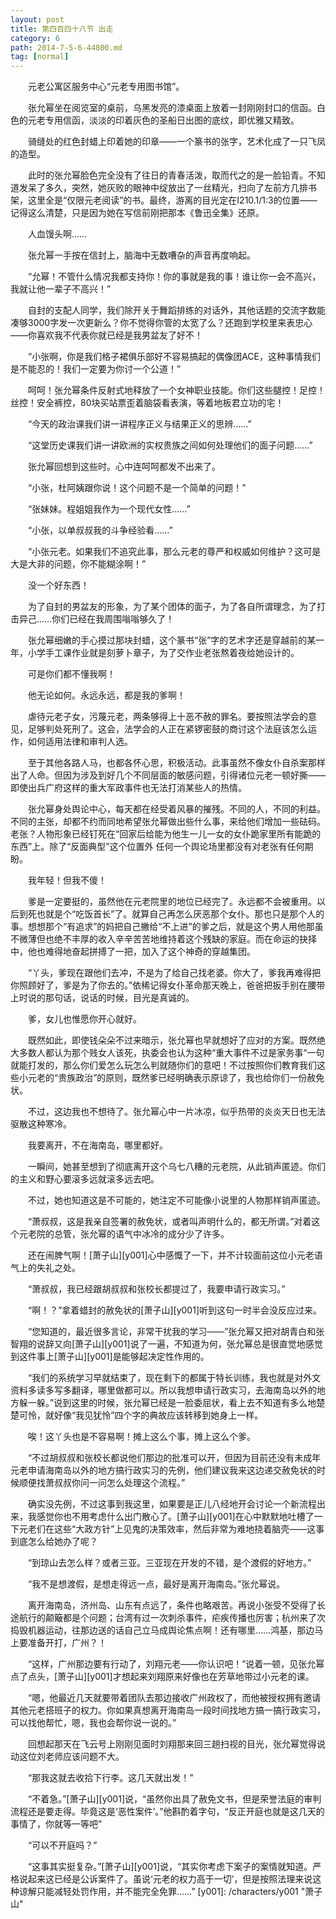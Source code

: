 ```yaml
---
layout: post
title: 第四百四十八节 出走
category: 6
path: 2014-7-5-6-44800.md
tag: [normal]
---
```


　　元老公寓区服务中心“元老专用图书馆”。

　　张允幂坐在阅览室的桌前，乌黑发亮的漆桌面上放着一封刚刚封口的信函。白色的元老专用信函，淡淡的印着灰色的圣船日出图的底纹，即优雅又精致。

　　骑缝处的红色封蜡上印着她的印章――一个篆书的张字，艺术化成了一只飞凤的造型。

　　此时的张允幂脸色完全没有了往日的青春活泼，取而代之的是一脸铅青。不知道发呆了多久，突然，她灰败的眼神中绽放出了一丝精光，扫向了左前方几排书架，这里全是“仅限元老阅读”的书。最终，游离的目光定在I210.1/1:3的位置――记得这么清楚，只是因为她在写信前刚把那本《鲁迅全集》还原。

　　人血馒头啊……

　　张允幂一手按在信封上，脑海中无数嘈杂的声音再度响起。

　　“允幂！不管什么情况我都支持你！你的事就是我的事！谁让你一会不高兴，我就让他一辈子不高兴！”

　　自封的支配人同学，我们除开关于舞蹈排练的对话外，其他话题的交流字数能凑够3000字发一次更新么？你不觉得你管的太宽了么？还跑到学校里来表忠心――你喜欢我不代表你就已经是我男盆友了好不！

　　“小张啊，你是我们格子裙俱乐部好不容易搞起的偶像团ACE，这种事情我们是不能忍的！我们一定要为你讨一个公道！”

　　呵呵！张允幂条件反射式地释放了一个女神职业技能。你们这些腿控！足控！丝控！安全裤控，80块买站票歪着脑袋看表演，等着地板君立功的宅！

　　“今天的政治课我们讲一讲程序正义与结果正义的思辨……”

　　“这堂历史课我们讲一讲欧洲的实权贵族之间如何处理他们的面子问题……”

　　张允幂回想到这些时。心中连呵呵都发不出来了。

　　“小张，杜阿姨跟你说！这个问题不是一个简单的问题！”

　　“张妹妹。程姐姐我作为一个现代女性……”

　　“小张，以单叔叔我的斗争经验看……”

　　“小张元老。如果我们不追究此事，那么元老的尊严和权威如何维护？这可是大是大非的问题，你不能糊涂啊！”

　　没一个好东西！

　　为了自封的男盆友的形象，为了某个团体的面子，为了各自所谓理念，为了打击异己……你们已经在我周围嗡嗡够久了！

　　张允幂细嫩的手心摸过那块封蜡，这个篆书“张”字的艺术字还是穿越前的某一年，小学手工课作业就是刻萝卜章子，为了交作业老张熬着夜给她设计的。

　　可是你们都不懂我啊！

　　他无论如何。永远永远，都是我的爹啊！

　　虐待元老子女，污蔑元老，两条够得上十恶不赦的罪名。要按照法学会的意见，足够判处死刑了。这会，法学会的人正在紧锣密鼓的商讨这个法庭该怎么运作，如何适用法律和审判人选。

　　至于其他各路人马，也都各怀心思，积极活动。此事虽然不像女仆自杀案那样出了人命。但因为涉及到好几个不同层面的敏感问题，引得诸位元老一顿好撕――即使出兵广府这样的重大军政事件也无法打消某些人的热情。

　　张允幂身处舆论中心，每天都在经受着风暴的摧残。不同的人，不同的利益。不同的主张，却都不约而同地希望张允幂做出些什么事，来给他们增加一些砝码。老张？人物形象已经钉死在“回家后给能为他生一儿一女的女仆跪家里所有能跪的东西”上。除了“反面典型”这个位置外 任何一个舆论场里都没有对老张有任何期盼。

　　我年轻！但我不傻！

　　爹是一定要挺的，虽然他在元老院里的地位已经完了。永远都不会被重用。以后到死也就是个“吃饭首长”了。就算自己再怎么厌恶那个女仆。那也只是那个人的事。想想那个“有追求”的妈把自己撇给“不上进”的爹之后，就是这个男人用他那虽不微薄但也绝不丰厚的收入辛辛苦苦地维持着这个残缺的家庭。而在命运的抉择中，他也难得地奋起拼搏了一把，加入了这个神奇的穿越集团。

　　“丫头，爹现在跟他们去冲，不是为了给自己找老婆。你大了，爹我再难得把你照顾好了，爹是为了你去的。”依稀记得女仆革命那天晚上，爸爸把扳手别在腰带上时说的那句话，说话的时候，目光是真诚的。

　　爹，女儿也惟愿你开心就好。

　　既然如此，即使钱朵朵不过来暗示，张允幂也早就想好了应对的方案。既然绝大多数人都认为那个贱女人该死，执委会也认为这种“重大事件不过是家务事“一句就能打发的，那么你们爱怎么玩怎么判就随你们的意吧！不过按照你们教育我们这些小元老的“贵族政治”的原则，既然爹已经明确表示原谅了，我也给你们一份赦免状。

　　不过，这边我也不想待了。张允幂心中一片冰凉，似乎热带的炎炎天日也无法驱散这种寒冷。

　　我要离开，不在海南岛，哪里都好。

　　一瞬间，她甚至想到了彻底离开这个乌七八糟的元老院，从此销声匿迹。你们的主义和野心要滚多远就滚多远去吧。

　　不过，她也知道这是不可能的，她注定不可能像小说里的人物那样销声匿迹。

　　“萧叔叔，这是我亲自签署的赦免状，或者叫声明什么的，都无所谓。”对着这个元老院的总管，张允幂的语气中冰冷的成分少了许多。

　　还在闹脾气啊！[萧子山][y001]心中感慨了一下，并不计较面前这位小元老语气上的失礼之处。

　　“萧叔叔，我已经跟胡叔叔和张校长都提过了，我要申请行政实习。”

　　“啊！？”拿着蜡封的赦免状的[萧子山][y001]听到这句一时半会没反应过来。

　　“您知道的，最近很多言论，非常干扰我的学习――”张允幂又把对胡青白和张智翔的说辞又向[萧子山][y001]说了一遍，不知道为何，张允幂总是很直觉地感觉到这件事上[萧子山][y001]是能够起决定性作用的。

　　“我们的系统学习早就结束了，现在剩下的都属于特长训练，我也就是对外文资料多读多写多翻译，哪里做都可以。所以我想申请行政实习，去海南岛以外的地方躲一躲。”说到这里的时候，张允幂已经是一脸委屈状，看上去不知道有多么地楚楚可怜，就好像“我见犹怜”四个字的典故应该转移到她身上一样。

　　唉！这丫头也是不容易啊！摊上这么个事，摊上这么个爹。

　　“不过胡叔叔和张校长都说他们那边的批准可以开，但因为目前还没有未成年元老申请海南岛以外的地方搞行政实习的先例，他们建议我来这边递交赦免状的时候顺便找萧叔叔你问一问怎么处理这个流程。”

　　确实没先例，不过这事到我这里，如果要是正儿八经地开会讨论一个新流程出来，我感觉你也不用考虑什么出门散心了。[萧子山][y001]在心中默默地吐槽了一下元老们在这些“大政方针”上见鬼的决策效率，然后非常为难地挠着脑壳――这事到底怎么给她办了呢？

　　“到琼山去怎么样？或者三亚。三亚现在开发的不错，是个渡假的好地方。”

　　“我不是想渡假，是想走得远一点，最好是离开海南岛。”张允幂说。

　　离开海南岛，济州岛、山东有点远了，条件也略艰苦。再说小张受不受得了长途航行的颠簸都是个问题；台湾有过一次刺杀事件，疟疾传播也厉害；杭州来了次捣毁机器运动，往那边送的话自己立马成舆论焦点啊！还有哪里……鸿基，那边马上要准备开打，广州？！

　　“这样，广州那边要有行动了，刘翔元老――你认识吧！”说着一顿，见张允幂点了点头，[萧子山][y001]才想起来刘翔原来好像也在芳草地带过小元老的课。

　　“嗯，他最近几天就要带着团队去那边接收广州政权了，而他被授权拥有邀请其他元老搭班子的权力。你如果真想离开海南岛一段时间找地方搞一搞行政实习，可以找他帮忙，嗯，我也会帮你说一说的。”

　　回想起那天在飞云号上刚刚见面时刘翔那来回三趟扫视的目光，张允幂觉得说动这位刘老师应该问题不大。

　　“那我这就去收拾下行李。这几天就出发！”

　　“不着急。”[萧子山][y001]说，“虽然你出具了赦免文书，但是荣誉法庭的审判流程还是要走得。毕竟这是‘恶性案件’。”他斟酌着字句，“反正开庭也就是这几天的事情了，你就等一等吧”

　　“可以不开庭吗？”

　　“这事其实挺复杂。”[萧子山][y001]说，“其实你考虑下案子的案情就知道。严格说起来这已经是公诉案件了。虽说‘元老的权力高于一切’，但是按照法理来说这种谅解只能减轻处罚作用，并不能完全免罪……”
[y001]: /characters/y001 "萧子山"
